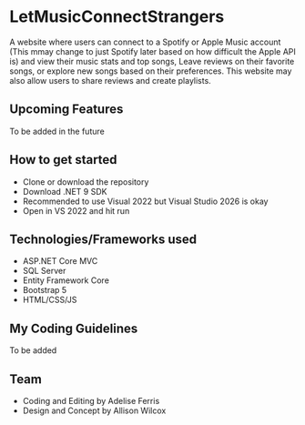 # LetMusicConnectStrangers
A website where users can connect to a Spotify or Apple Music account (This mmay change to just Spotify later based on how difficult the Apple API is) and view their music stats and top songs, Leave reviews on their favorite songs, or explore new songs based on their preferences. This website may also allow users to share reviews and create playlists. 

## Upcoming Features 

To be added in the future

## How to get started
- Clone or download the repository
- Download .NET 9 SDK
- Recommended to use Visual 2022 but Visual Studio 2026 is okay
- Open in VS 2022 and hit run

## Technologies/Frameworks used
- ASP.NET Core MVC
- SQL Server 
- Entity Framework Core
- Bootstrap 5
- HTML/CSS/JS

## My Coding Guidelines

To be added

## Team
- Coding and Editing by Adelise Ferris
- Design and Concept by Allison Wilcox
